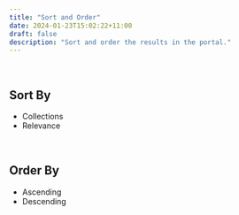```yaml
---
title: "Sort and Order"
date: 2024-01-23T15:02:22+11:00
draft: false
description: "Sort and order the results in the portal."
---
```


<br>

## Sort By

- Collections
- Relevance

<br>

## Order By

- Ascending
- Descending

<!-- TODO this will need to be detailed more when elastic search is updated to open search ont he portal as it may operate a bit differently.-->
<br>